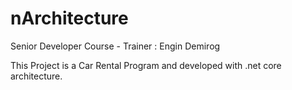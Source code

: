 # nArchitecture
Senior Developer Course - Trainer : Engin Demirog


This Project is a Car Rental Program and developed with .net core architecture.

